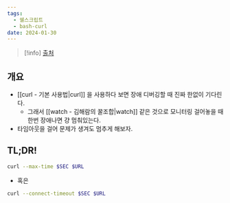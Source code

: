 ```yaml
---
tags:
  - 쉘스크립트
  - bash-curl
date: 2024-01-30
---
```

> [!info] [출처](https://unix.stackexchange.com/a/94612)

## 개요

- [[curl - 기본 사용법|curl]] 을 사용하다 보면 장애 디버깅할 때 진짜 한없이 기다린다.
	- 그래서 [[watch - 김해람의 꿀조합|watch]] 같은 것으로 모니터링 걸어놓을 때 한번 장애나면 걍 멈춰있는다.
- 타임아웃을 걸어 문제가 생겨도 멈추게 해보자.

## TL;DR!

```bash
curl --max-time $SEC $URL
```

- 혹은

```bash
curl --connect-timeout $SEC $URL
```